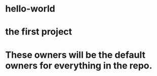 # hello-world
# the first project
# These owners will be the default owners for everything in the repo.
